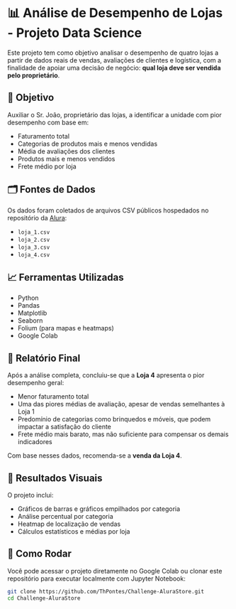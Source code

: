 # 📊 Análise de Desempenho de Lojas - Projeto Data Science

Este projeto tem como objetivo analisar o desempenho de quatro lojas a partir de dados reais de vendas, avaliações de clientes e logística, com a finalidade de apoiar uma decisão de negócio: **qual loja deve ser vendida pelo proprietário**.

## 🧠 Objetivo

Auxiliar o Sr. João, proprietário das lojas, a identificar a unidade com pior desempenho com base em:

- Faturamento total
- Categorias de produtos mais e menos vendidas
- Média de avaliações dos clientes
- Produtos mais e menos vendidos
- Frete médio por loja

## 🗂️ Fontes de Dados

Os dados foram coletados de arquivos CSV públicos hospedados no repositório da [Alura](https://github.com/alura-es-cursos):

- `loja_1.csv`
- `loja_2.csv`
- `loja_3.csv`
- `loja_4.csv`

## 📈 Ferramentas Utilizadas

- Python
- Pandas
- Matplotlib
- Seaborn
- Folium (para mapas e heatmaps)
- Google Colab

## 🧾 Relatório Final

Após a análise completa, concluiu-se que a **Loja 4** apresenta o pior desempenho geral:

- Menor faturamento total
- Uma das piores médias de avaliação, apesar de vendas semelhantes à Loja 1
- Predomínio de categorias como brinquedos e móveis, que podem impactar a satisfação do cliente
- Frete médio mais barato, mas não suficiente para compensar os demais indicadores

Com base nesses dados, recomenda-se a **venda da Loja 4**.

## 📎 Resultados Visuais

O projeto inclui:

- Gráficos de barras e gráficos empilhados por categoria
- Análise percentual por categoria
- Heatmap de localização de vendas
- Cálculos estatísticos e médias por loja

## 🚀 Como Rodar

Você pode acessar o projeto diretamente no Google Colab ou clonar este repositório para executar localmente com Jupyter Notebook:

```bash
git clone https://github.com/ThPontes/Challenge-AluraStore.git
cd Challenge-AluraStore
